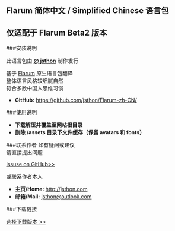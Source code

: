 ## Flarum 简体中文 / Simplified Chinese 语言包

## 仅适配于 Flarum Beta2 版本

###安装说明

此语言包由 **[@ jsthon](https://github.com/jsthon)** 制作发行  
  
基于 [Flarum](http://flarum.org) 原生语言包翻译  
整体语言风格较细腻自然  
符合多数中国人思维习惯
  
* **GitHub:** <https://github.com/jsthon/Flarum-zh-CN/>
  
  
###使用说明
  
* **下载解压并覆盖至网站根目录**
* **删除 /assets 目录下文件缓存（保留 avatars 和 fonts）**
  
###联系作者
如有疑问或建议  
请直接提出问题  
  
[Issuse on GitHub>>](https://github.com/jsthon/Flarum-zh-CN/issues)  
  
或联系作者本人  
* **主页/Home:** <http://jsthon.com>
* **邮箱/Mail:** jsthon@outlook.com  

 
###下载链接

[选择下载版本 >>](https://github.com/jsthon/Flarum-zh-CN/releases)
